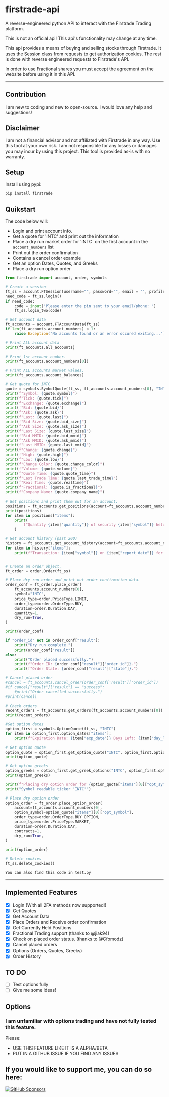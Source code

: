 # firstrade-api

A reverse-engineered python API to interact with the Firstrade Trading platform.

This is not an official api! This api's functionality may change at any time.

This api provides a means of buying and selling stocks through Firstrade. It uses the Session class from requests to get authorization cookies. The rest is done with reverse engineered requests to Firstrade's API.

In order to use Fractional shares you must accept the agreement on the website before using it in this API.

---

## Contribution

I am new to coding and new to open-source. I would love any help and suggestions!

## Disclaimer
I am not a financial advisor and not affiliated with Firstrade in any way. Use this tool at your own risk. I am not responsible for any losses or damages you may incur by using this project. This tool is provided as-is with no warranty.

## Setup

Install using pypi:

```
pip install firstrade
```

## Quikstart

The code below will:
- Login and print account info.
- Get a quote for 'INTC' and print out the information
- Place a dry run market order for 'INTC' on the first account in the `account_numbers` list
- Print out the order confirmation
- Contains a cancel order example
- Get an option Dates, Quotes, and Greeks
- Place a dry run option order

```python
from firstrade import account, order, symbols

# Create a session
ft_ss = account.FTSession(username="", password="", email = "", profile_path="")
need_code = ft_ss.login()
if need_code:
    code = input("Please enter the pin sent to your email/phone: ")
    ft_ss.login_two(code)

# Get account data
ft_accounts = account.FTAccountData(ft_ss)
if len(ft_accounts.account_numbers) < 1:
    raise Exception("No accounts found or an error occured exiting...")

# Print ALL account data
print(ft_accounts.all_accounts)

# Print 1st account number.
print(ft_accounts.account_numbers[0])

# Print ALL accounts market values.
print(ft_accounts.account_balances)

# Get quote for INTC
quote = symbols.SymbolQuote(ft_ss, ft_accounts.account_numbers[0], "INTC")
print(f"Symbol: {quote.symbol}")
print(f"Tick: {quote.tick}")
print(f"Exchange: {quote.exchange}")
print(f"Bid: {quote.bid}")
print(f"Ask: {quote.ask}")
print(f"Last: {quote.last}")
print(f"Bid Size: {quote.bid_size}")
print(f"Ask Size: {quote.ask_size}")
print(f"Last Size: {quote.last_size}")
print(f"Bid MMID: {quote.bid_mmid}")
print(f"Ask MMID: {quote.ask_mmid}")
print(f"Last MMID: {quote.last_mmid}")
print(f"Change: {quote.change}")
print(f"High: {quote.high}")
print(f"Low: {quote.low}")
print(f"Change Color: {quote.change_color}")
print(f"Volume: {quote.volume}")
print(f"Quote Time: {quote.quote_time}")
print(f"Last Trade Time: {quote.last_trade_time}")
print(f"Real Time: {quote.realtime}")
print(f"Fractional: {quote.is_fractional}")
print(f"Company Name: {quote.company_name}")

# Get positions and print them out for an account.
positions = ft_accounts.get_positions(account=ft_accounts.account_numbers[1])
print(positions)
for item in positions["items"]:
    print(
        f"Quantity {item["quantity"]} of security {item["symbol"]} held in account {ft_accounts.account_numbers[1]}"
    )

# Get account history (past 200)
history = ft_accounts.get_account_history(account=ft_accounts.account_numbers[0])
for item in history["items"]:
    print(f"Transaction: {item["symbol"]} on {item["report_date"]} for {item["amount"]}.")


# Create an order object.
ft_order = order.Order(ft_ss)

# Place dry run order and print out order confirmation data.
order_conf = ft_order.place_order(
    ft_accounts.account_numbers[0],
    symbol="INTC",
    price_type=order.PriceType.LIMIT,
    order_type=order.OrderType.BUY,
    duration=order.Duration.DAY,
    quantity=1,
    dry_run=True,
)

print(order_conf)

if "order_id" not in order_conf["result"]:
    print("Dry run complete.")
    print(order_conf["result"])
else:
    print("Order placed successfully.")
    print(f"Order ID: {order_conf["result"]["order_id"]}.")
    print(f"Order State: {order_conf["result"]["state"]}.")

# Cancel placed order
#cancel = ft_accounts.cancel_order(order_conf['result']["order_id"])
#if cancel["result"]["result"] == "success":
    #print("Order cancelled successfully.")
#print(cancel)

# Check orders
recent_orders = ft_accounts.get_orders(ft_accounts.account_numbers[0])
print(recent_orders)

#Get option dates
option_first = symbols.OptionQuote(ft_ss, "INTC")
for item in option_first.option_dates["items"]:
    print(f"Expiration Date: {item["exp_date"]} Days Left: {item["day_left"]} Expiration Type: {item["exp_type"]}")

# Get option quote
option_quote = option_first.get_option_quote("INTC", option_first.option_dates["items"][0]["exp_date"])
print(option_quote)

# Get option greeks
option_greeks = option_first.get_greek_options("INTC", option_first.option_dates["items"][0]["exp_date"])
print(option_greeks)

print(f"Placing dry option order for {option_quote["items"][0]["opt_symbol"]} with a price of {option_quote["items"][0]["ask"]}.")
print("Symbol readable ticker 'INTC'")

# Place dry option order
option_order = ft_order.place_option_order(
    account=ft_accounts.account_numbers[0],
    option_symbol=option_quote["items"][0]["opt_symbol"],
    order_type=order.OrderType.BUY_OPTION,
    price_type=order.PriceType.MARKET,
    duration=order.Duration.DAY,
    contracts=1,
    dry_run=True,
)

print(option_order)

# Delete cookies
ft_ss.delete_cookies()
```

`You can also find this code in test.py`

---

## Implemented Features

- [x] Login (With all 2FA methods now supported!) 
- [x] Get Quotes
- [x] Get Account Data
- [x] Place Orders and Receive order confirmation
- [x] Get Currently Held Positions
- [x] Fractional Trading support (thanks to @jiak94)
- [x] Check on placed order status. (thanks to @Cfomodz)
- [x] Cancel placed orders
- [x] Options (Orders, Quotes, Greeks)
- [x] Order History

## TO DO

- [ ] Test options fully
- [ ] Give me some Ideas!

## Options

### I am unfamiliar with options trading and have not fully tested this feature.

Please:
- USE THIS FEATURE LIKE IT IS A ALPHA/BETA
- PUT IN A GITHUB ISSUE IF YOU FIND ANY ISSUES

## If you would like to support me, you can do so here:
[![GitHub Sponsors](https://img.shields.io/github/sponsors/maxxrk?style=social)](https://github.com/sponsors/maxxrk)